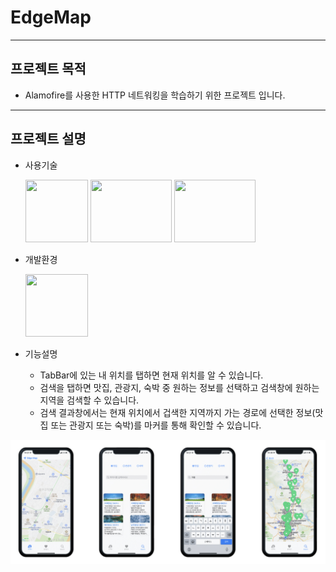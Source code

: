 # EdgeMap
---
## 프로젝트 목적
* Alamofire를 사용한 HTTP 네트워킹을 학습하기 위한 프로젝트 입니다.
---
## 프로젝트 설명
* 사용기술


  <img src = "https://user-images.githubusercontent.com/82255206/221416181-33a9e911-05f4-424a-bbdb-f8530364e598.png" width="100" height="100"/> <img src = "https://user-images.githubusercontent.com/82255206/221425212-a95e4a7f-2b77-4cd9-8975-b0c7fa751983.png" width="130" height="100"/> <img src = "https://user-images.githubusercontent.com/82255206/221425216-55a32ff4-c8c8-4e7b-a452-44238333813e.png" width="130" height="100"/>  
  
  
* 개발환경


  <img src = "https://user-images.githubusercontent.com/82255206/221416207-0e80bf80-56a3-4911-99c2-9a04121bb8cb.png" width="100" height="100"/> 
 
* 기능설명
  * TabBar에 있는 내 위치를 탭하면 현재 위치를 알 수 있습니다.
  * 검색을 탭하면 맛집, 관광지, 숙박 중 원하는 정보를 선택하고 검색창에 원하는 지역을 검색할 수 있습니다.
  * 검색 결과창에서는 현재 위치에서 겁색한 지역까지 가는 경로에 선택한 정보(맛집 또는 관광지 또는 숙박)를 마커를 통해 확인할 수 있습니다. 

<img src = "./img/EdgeMapImg.jpg">

